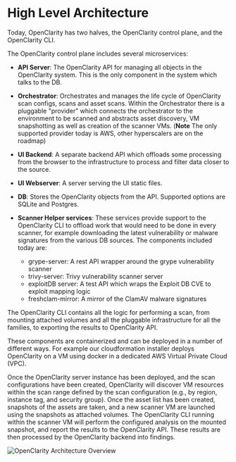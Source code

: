 # High Level Architecture

Today, OpenClarity has two halves, the OpenClarity control plane, and the
OpenClarity CLI.

The OpenClarity control plane includes several microservices:

- **API Server**: The OpenClarity API for managing all objects in the OpenClarity
  system. This is the only component in the system which talks to the DB.

- **Orchestrator**: Orchestrates and manages the life cycle of OpenClarity
  scan configs, scans and asset scans. Within the Orchestrator there is a
  pluggable "provider" which connects the orchestrator to the environment to be
  scanned and abstracts asset discovery, VM snapshotting as well as creation of
  the scanner VMs. (**Note** The only supported provider today is AWS, other
  hyperscalers are on the roadmap)

- **UI Backend**: A separate backend API which offloads some processing from
  the browser to the infrastructure to process and filter data closer to the
  source.

- **UI Webserver**: A server serving the UI static files.

- **DB**: Stores the OpenClarity objects from the API. Supported options are
  SQLite and Postgres.

- **Scanner Helper services**: These services provide support to the OpenClarity
  CLI to offload work that would need to be done in every scanner, for example
  downloading the latest vulnerability or malware signatures from the various DB
  sources. The components included today are:
  - grype-server: A rest API wrapper around the grype vulnerability scanner
  - trivy-server: Trivy vulnerability scanner server
  - exploitDB server: A test API which wraps the Exploit DB CVE to exploit mapping logic
  - freshclam-mirror: A mirror of the ClamAV malware signatures

The OpenClarity CLI contains all the logic for performing a scan, from mounting
attached volumes and all the pluggable infrastructure for all the families, to
exporting the results to OpenClarity API.

These components are containerized and can be deployed in a number of different
ways. For example our cloudformation installer deploys OpenClarity on a VM using
docker in a dedicated AWS Virtual Private Cloud (VPC).

Once the OpenClarity server instance has been deployed, and the scan
configurations have been created, OpenClarity will discover VM resources within
the scan range defined by the scan configuration (e.g., by region, instance
tag, and security group). Once the asset list has been created, snapshots of
the assets are taken, and a new scanner VM are launched using the snapshots as
attached volumes. The OpenClarity CLI running within the scanner VM will perform
the configured analysis on the mounted snapshot, and report the results to the
OpenClarity API. These results are then processed by the OpenClarity backend into
findings.

![OpenClarity Architecture Overview](assets/OpenClarity-arch.png)
